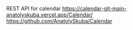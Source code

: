 REST API for calendar
https://calendar-git-main-anatolyskuba.vercel.app/Calendar/
https://github.com/AnatolySkuba/Calendar
